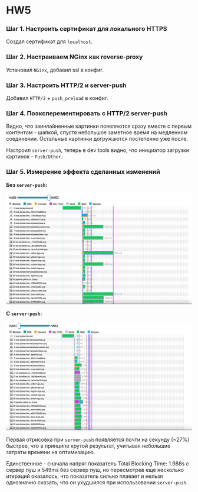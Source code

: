 # HW5

### Шаг 1. Настроить сертификат для локального HTTPS

Создал сертификат для `localhost`.

### Шаг 2. Настраиваем NGinx как reverse-proxy

Установил `NGinx`, добавил ssl в конфиг.

### Шаг 3. Настроить HTTP/2 и server-push

Добавил `HTTP/2` + `push_preload` в конфиг.

### Шаг 4. Поэксперементировать с HTTP/2 server-push

Видно, что заинлайненные картинки появляются сразу вместе с первым контентом - шапкой, спустя небольшое заметное время на медленном соединении. Остальные картинки догружаются постепенно уже после.

Настроил `server-push`, теперь в dev tools видно, что инициатор загрузки картинок - `Push/Other`.

### Шаг 5. Измерение эффекта сделанных изменений

**Без `server-push`:**

![](no-server-push.png)

**С `server-push`:**

![](server-push.png)

Первая отрисовка при `server-push` появляется почти на секунду (~27%) быстрее, что в принципе крутой результат, учитывая небольшие затраты времени на оптимизацию.

Единственное - сначала напряг показатель Total Blocking Time: 1.988s с сервер пуш и 549ms без сервер пуш, но пересмотрев еще несколько итераций оказалось, что показатель сильно плавает и нельзя однозначно сказать, что он ухудшился при использовании `server-push`.
